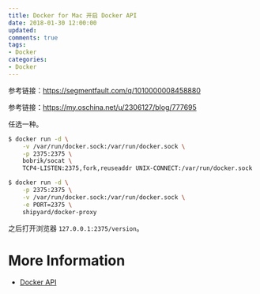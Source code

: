 ```yaml
---
title: Docker for Mac 开启 Docker API
date: 2018-01-30 12:00:00
updated:
comments: true
tags:
- Docker
categories:
- Docker
---
```


参考链接：https://segmentfault.com/q/1010000008458880

参考链接：https://my.oschina.net/u/2306127/blog/777695

<!--more-->

任选一种。

```bash
$ docker run -d \
    -v /var/run/docker.sock:/var/run/docker.sock \
    -p 2375:2375 \
    bobrik/socat \
    TCP4-LISTEN:2375,fork,reuseaddr UNIX-CONNECT:/var/run/docker.sock
```

```bash
$ docker run -d \
    -p 2375:2375 \
    -v /var/run/docker.sock:/var/run/docker.sock \
    -e PORT=2375 \
    shipyard/docker-proxy
```

之后打开浏览器 `127.0.0.1:2375/version`。


# More Information

* [Docker API](https://docs.docker.com/engine/api/v1.35/)
